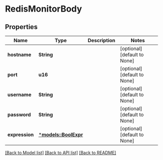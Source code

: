 # RedisMonitorBody

## Properties
Name | Type | Description | Notes
------------ | ------------- | ------------- | -------------
**hostname** | **String** |  | [optional] [default to None]
**port** | **u16** |  | [optional] [default to None]
**username** | **String** |  | [optional] [default to None]
**password** | **String** |  | [optional] [default to None]
**expression** | [***models::BoolExpr**](BoolExpr.md) |  | [optional] [default to None]

[[Back to Model list]](../README.md#documentation-for-models) [[Back to API list]](../README.md#documentation-for-api-endpoints) [[Back to README]](../README.md)


